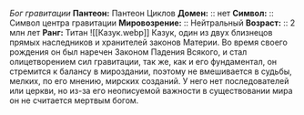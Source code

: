 *Бог гравитации*
**Пантеон:** Пантеон Циклов
**Домен:** :: нет
**Символ:**        :: Символ центра гравитации
**Мировозрение:**   :: Нейтральный
**Возраст:**     :: 2 млн лет
**Ранг:** Титан
![[Казук.webp]]
Казук, один из двух близнецов прямых наследников и хранителей законов Материи. Во время своего рождения он был наречен Законом Падения Всякого, и стал олицетворением сил гравитации, так же, как и его фундаментал, он стремится к балансу в мироздании, поэтому не вмешивается в судьбы, мелких, по его мнению, мирских созданий. У него нет последователей или церкви, но из-за его неописуемой важности в существовании мира он не считается мертвым богом. 


